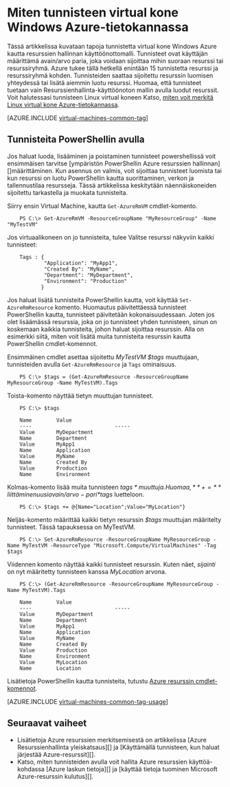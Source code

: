 <properties
   pageTitle="Miten tunniste AM | Microsoft Azure"
   description="Lisätietoja tunnisteita Windows virtual machine-luotu Azure käyttämällä resurssien hallinnan käyttöönottomalli"
   services="virtual-machines-windows"
   documentationCenter=""
   authors="mmccrory"
   manager="timlt"
   editor="tysonn"
   tags="azure-resource-manager"/>

<tags
   ms.service="virtual-machines-windows"
   ms.devlang="na"
   ms.topic="article"
   ms.tgt_pltfrm="vm-windows"
   ms.workload="infrastructure-services"
   ms.date="07/05/2016"
   ms.author="memccror"/>

# <a name="how-to-tag-a-windows-virtual-machine-in-azure"></a>Miten tunnisteen virtual kone Windows Azure-tietokannassa


Tässä artikkelissa kuvataan tapoja tunnistetta virtual kone Windows Azure kautta resurssien hallinnan käyttöönottomalli. Tunnisteet ovat käyttäjän määrittämä avain/arvo paria, joka voidaan sijoittaa mihin suoraan resurssi tai resurssiryhmä. Azure tukee tällä hetkellä enintään 15 tunnistetta resurssi ja resurssiryhmä kohden. Tunnisteiden saattaa sijoitettu resurssin luomisen yhteydessä tai lisätä aiemmin luotu resurssi. Huomaa, että tunnisteet tuetaan vain Resurssienhallinta-käyttöönoton mallin avulla luodut resurssit. Voit halutessasi tunnisteen Linux virtual koneen Katso, [miten voit merkitä Linux virtual kone Azure-tietokannassa](virtual-machines-linux-tag.md).

[AZURE.INCLUDE [virtual-machines-common-tag](../../includes/virtual-machines-common-tag.md)]

## <a name="tagging-with-powershell"></a>Tunnisteita PowerShellin avulla

Jos haluat luoda, lisääminen ja poistaminen tunnisteet powershellissä voit ensimmäisen tarvitse [ympäristön PowerShellin Azure resurssien hallinnan][]määrittäminen. Kun asennus on valmis, voit sijoittaa tunnisteet luomista tai kun resurssi on luotu PowerShellin kautta suorittaminen, verkon ja tallennustilaa resursseja. Tässä artikkelissa keskitytään näennäiskoneiden sijoitettu tarkastella ja muokata tunnisteita.

Siirry ensin Virtual Machine, kautta `Get-AzureRmVM` cmdlet-komento.

        PS C:\> Get-AzureRmVM -ResourceGroupName "MyResourceGroup" -Name "MyTestVM"

Jos virtuaalikoneen on jo tunnisteita, tulee Valitse resurssi näkyviin kaikki tunnisteet:

        Tags : {
                "Application": "MyApp1",
                "Created By": "MyName",
                "Department": "MyDepartment",
                "Environment": "Production"
               }

Jos haluat lisätä tunnisteita PowerShellin kautta, voit käyttää `Set-AzureRmResource` komento. Huomautus päivitettäessä tunnisteet PowerShellin kautta, tunnisteet päivitetään kokonaisuudessaan. Joten jos olet lisäämässä resurssia, joka on jo tunnisteet yhden tunnisteen, sinun on koskemaan kaikkia tunnisteita, johon haluat sijoittaa resurssin. Alla on esimerkki siitä, miten voit lisätä muita tunnisteita resurssin kautta PowerShellin cmdlet-komennot.

Ensimmäinen cmdlet asettaa sijoitettu *MyTestVM* *$tags* muuttujaan, tunnisteiden avulla `Get-AzureRmResource` ja `Tags` ominaisuus.

        PS C:\> $tags = (Get-AzureRmResource -ResourceGroupName MyResourceGroup -Name MyTestVM).Tags

Toista-komento näyttää tietyn muuttujan tunnisteet.

        PS C:\> $tags

        Name        Value
        ----                           -----
        Value       MyDepartment
        Name        Department
        Value       MyApp1
        Name        Application
        Value       MyName
        Name        Created By
        Value       Production
        Name        Environment

Kolmas-komento lisää muita tunnisteen *$tags* muuttuja. Huomaa, **+=** liittäminen uusi avain/arvo-pari *$tags* luetteloon.

        PS C:\> $tags += @{Name="Location";Value="MyLocation"}

Neljäs-komento määrittää kaikki tietyn resurssin *$tags* muuttujan määritelty tunnisteet. Tässä tapauksessa on MyTestVM.

        PS C:\> Set-AzureRmResource -ResourceGroupName MyResourceGroup -Name MyTestVM -ResourceType "Microsoft.Compute/VirtualMachines" -Tag $tags

Viidennen komento näyttää kaikki tunnisteet resurssin. Kuten näet, *sijainti* on nyt määritetty tunnisteen kanssa *MyLocation* arvona.

        PS C:\> (Get-AzureRmResource -ResourceGroupName MyResourceGroup -Name MyTestVM).Tags

        Name        Value
        ----                           -----
        Value       MyDepartment
        Name        Department
        Value       MyApp1
        Name        Application
        Value       MyName
        Name        Created By
        Value       Production
        Name        Environment
        Value       MyLocation
        Name        Location

Lisätietoja PowerShellin kautta tunnisteita, tutustu [Azure resurssin cmdlet-komennot][].

[AZURE.INCLUDE [virtual-machines-common-tag-usage](../../includes/virtual-machines-common-tag-usage.md)]

## <a name="next-steps"></a>Seuraavat vaiheet

* Lisätietoja Azure resurssien merkitsemisestä on artikkelissa [Azure Resurssienhallinta yleiskatsaus][] ja [Käyttämällä tunnisteen, kun haluat järjestää Azure-resurssit][].
* Katso, miten tunnisteiden avulla voit hallita Azure resurssien käyttöä-kohdassa [Azure laskun tietoja][] ja [käyttää tietoja tuominen Microsoft Azure-resurssin kulutus][].

[PowerShell-ympäristön Azure resurssien hallinta]: ../powershell-azure-resource-manager.md
[Azure resurssin cmdlet-komennot]: https://msdn.microsoft.com/library/azure/dn757692.aspx
[Azure resurssin hallinnassa: yleiskatsaus]: ../azure-resource-manager/resource-group-overview.md
[Tunnisteiden avulla voit järjestää Azure-resurssit]: ../resource-group-using-tags.md
[Azure laskun ymmärtäminen]: ../billing/billing-understand-your-bill.md
[Hanki tietoja tuominen Microsoft Azure-resurssin kulutus]: ../billing-usage-rate-card-overview.md
